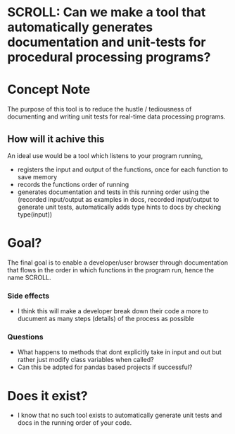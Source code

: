 SCROLL: Can we make a tool that automatically generates documentation and unit-tests for procedural processing programs?
=======

# Concept Note
The purpose of this tool is to reduce the hustle / tediousness of documenting and writing unit tests
for real-time data processing programs.


## How will it achive this
An ideal use would be a tool which listens to your program running, 
- registers the input and output of the functions, once for each function to save memory
- records the functions order of running
- generates documentation and tests in this running order using the 
    (recorded input/output as examples in docs, 
    recorded input/output to generate unit tests,
    automatically adds type hints to docs by checking type(input))


# Goal?
The final goal is to enable a developer/user browser through documentation that flows
in the order in which functions in the program run, hence the name SCROLL.


### Side effects
- I think this will make a developer break down their code a more to ducument as many steps (details) of the process as possible


### Questions
- What happens to methods that dont explicitly take in input and out but rather just modify class variables when called?
- Can this be adpted for pandas based projects if successful?

# Does it exist?
- I know that no such tool exists to automatically generate unit tests and docs in the running order of your code.




